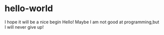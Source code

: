 # hello-world
I hope it will be a nice begin
Hello!
Maybe I am not good at programming,but I will never give up! 
